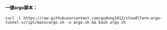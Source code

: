 #### 一键argo脚本：
```curl -L https://raw.githubusercontent.com/gudong1012/cloudlfare-argo-tunnel-script/main/argo.sh -o argo.sh && bash argo.sh```
